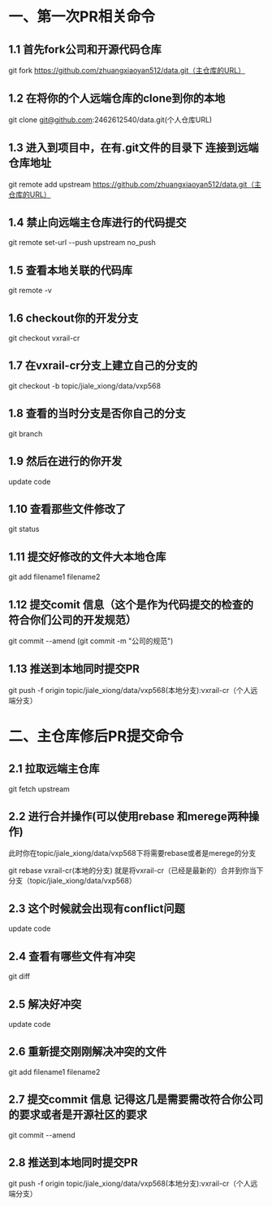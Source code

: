 # 一、第一次PR相关命令

## 1.1 首先fork公司和开源代码仓库

git fork https://github.com/zhuangxiaoyan512/data.git（主仓库的URL）

## 1.2 在将你的个人远端仓库的clone到你的本地

git clone git@github.com:2462612540/data.git(个人仓库URL)

## 1.3 进入到项目中，在有.git文件的目录下 连接到远端仓库地址

git remote add upstream https://github.com/zhuangxiaoyan512/data.git（主仓库的URL）

## 1.4 禁止向远端主仓库进行的代码提交

git remote set-url --push upstream no_push

## 1.5 查看本地关联的代码库

git remote -v

## 1.6 checkout你的开发分支

git checkout vxrail-cr

## 1.7 在vxrail-cr分支上建立自己的分支的

git checkout -b topic/jiale_xiong/data/vxp568

## 1.8 查看的当时分支是否你自己的分支

git branch

## 1.9 然后在进行的你开发

update code

## 1.10 查看那些文件修改了

git status

## 1.11 提交好修改的文件大本地仓库

git add filename1 filename2

## 1.12 提交comit 信息（这个是作为代码提交的检查的 符合你们公司的开发规范）

git commit --amend (git commit -m "公司的规范")

## 1.13 推送到本地同时提交PR

git push -f origin topic/jiale_xiong/data/vxp568(本地分支):vxrail-cr（个人远端分支）

# 二、主仓库修后PR提交命令

## 2.1 拉取远端主仓库

git fetch upstream

## 2.2 进行合并操作(可以使用rebase 和merege两种操作)

此时你在topic/jiale_xiong/data/vxp568下将需要rebase或者是merege的分支

git rebase vxrail-cr(本地的分支) 就是将vxrail-cr（已经是最新的）合并到你当下分支（topic/jiale_xiong/data/vxp568）

## 2.3 这个时候就会出现有conflict问题

update code

## 2.4 查看有哪些文件有冲突

git diff

## 2.5 解决好冲突

update code

## 2.6 重新提交刚刚解决冲突的文件

git add filename1 filename2

## 2.7 提交commit 信息 记得这几是需要需改符合你公司的要求或者是开源社区的要求

git commit --amend

## 2.8 推送到本地同时提交PR

git push -f origin topic/jiale_xiong/data/vxp568(本地分支):vxrail-cr（个人远端分支）